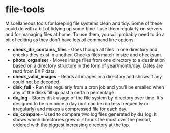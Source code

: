 file-tools
==========

Miscellaneous tools for keeping file systems clean and tidy. Some of these could do with a bit of tidying up some time. I use them regularly on servers and for managing files at home. To use them, you will probably need to do a bit of editing as they don't have lots of command line options.

 * **check_dir_contains_files** - Goes though all files in one directory and checks they exist in another. Checks files match in size and checksum.
 * **photo_organiser** - Moves image files from one directory to a destination based on a directory structure in the form of year/month/day. Dates are read from EXIF data.
 * **check_valid_images** - Reads all images in a directory and shows if any could not be decoded.
 * **disk_full** - Run this regularly from a cron job and you'll be emailed when any of the disks fill up past a certain percentage.
 * **du_log** - Stores disk usage of the file system by directory over time. It's designed to be run once a day (but can be run less frequently or irregularly) and makes a compressed file for each day.
 * **du_compare** - Used to compare two log files generated by du_log. It shows which directories grew or shrunk the most over the period, ordered with the biggest increasing directory at the top.
